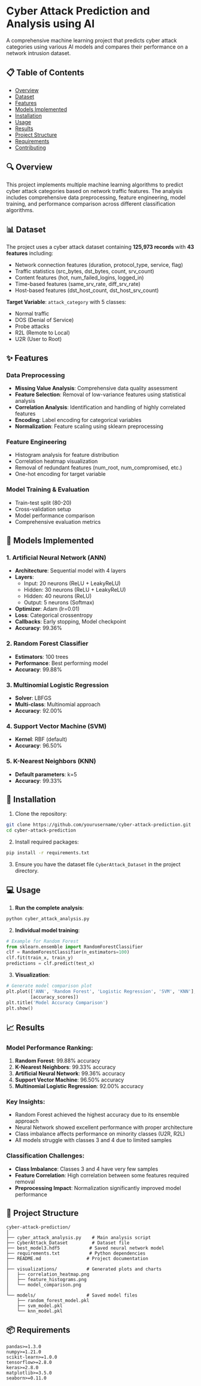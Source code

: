 # Cyber Attack Prediction and Analysis using AI

A comprehensive machine learning project that predicts cyber attack categories using various AI models and compares their performance on a network intrusion dataset.

## 📋 Table of Contents
- [Overview](#overview)
- [Dataset](#dataset)
- [Features](#features)
- [Models Implemented](#models-implemented)
- [Installation](#installation)
- [Usage](#usage)
- [Results](#results)
- [Project Structure](#project-structure)
- [Requirements](#requirements)
- [Contributing](#contributing)

## 🔍 Overview

This project implements multiple machine learning algorithms to predict cyber attack categories based on network traffic features. The analysis includes comprehensive data preprocessing, feature engineering, model training, and performance comparison across different classification algorithms.

## 📊 Dataset

The project uses a cyber attack dataset containing **125,973 records** with **43 features** including:
- Network connection features (duration, protocol_type, service, flag)
- Traffic statistics (src_bytes, dst_bytes, count, srv_count)
- Content features (hot, num_failed_logins, logged_in)
- Time-based features (same_srv_rate, diff_srv_rate)
- Host-based features (dst_host_count, dst_host_srv_count)

**Target Variable**: `attack_category` with 5 classes:
- Normal traffic
- DOS (Denial of Service)
- Probe attacks
- R2L (Remote to Local)
- U2R (User to Root)

## ✨ Features

### Data Preprocessing
- **Missing Value Analysis**: Comprehensive data quality assessment
- **Feature Selection**: Removal of low-variance features using statistical analysis
- **Correlation Analysis**: Identification and handling of highly correlated features
- **Encoding**: Label encoding for categorical variables
- **Normalization**: Feature scaling using sklearn preprocessing

### Feature Engineering
- Histogram analysis for feature distribution
- Correlation heatmap visualization
- Removal of redundant features (num_root, num_compromised, etc.)
- One-hot encoding for target variable

### Model Training & Evaluation
- Train-test split (80-20)
- Cross-validation setup
- Model performance comparison
- Comprehensive evaluation metrics

## 🤖 Models Implemented

### 1. Artificial Neural Network (ANN)
- **Architecture**: Sequential model with 4 layers
- **Layers**: 
  - Input: 20 neurons (ReLU + LeakyReLU)
  - Hidden: 30 neurons (ReLU + LeakyReLU)
  - Hidden: 40 neurons (ReLU)
  - Output: 5 neurons (Softmax)
- **Optimizer**: Adam (lr=0.01)
- **Loss**: Categorical crossentropy
- **Callbacks**: Early stopping, Model checkpoint
- **Accuracy**: 99.36%

### 2. Random Forest Classifier
- **Estimators**: 100 trees
- **Performance**: Best performing model
- **Accuracy**: 99.88%

### 3. Multinomial Logistic Regression
- **Solver**: LBFGS
- **Multi-class**: Multinomial approach
- **Accuracy**: 92.00%

### 4. Support Vector Machine (SVM)
- **Kernel**: RBF (default)
- **Accuracy**: 96.50%

### 5. K-Nearest Neighbors (KNN)
- **Default parameters**: k=5
- **Accuracy**: 99.33%

## 🚀 Installation

1. Clone the repository:
```bash
git clone https://github.com/yourusername/cyber-attack-prediction.git
cd cyber-attack-prediction
```

2. Install required packages:
```bash
pip install -r requirements.txt
```

3. Ensure you have the dataset file `CyberAttack_Dataset` in the project directory.

## 💻 Usage

1. **Run the complete analysis**:
```bash
python cyber_attack_analysis.py
```

2. **Individual model training**:
```python
# Example for Random Forest
from sklearn.ensemble import RandomForestClassifier
clf = RandomForestClassifier(n_estimators=100)
clf.fit(train_x, train_y)
predictions = clf.predict(test_x)
```

3. **Visualization**:
```python
# Generate model comparison plot
plt.plot(['ANN', 'Random Forest', 'Logistic Regression', 'SVM', 'KNN'], 
         [accuracy_scores])
plt.title('Model Accuracy Comparison')
plt.show()
```

## 📈 Results

### Model Performance Ranking:
1. **Random Forest**: 99.88% accuracy
2. **K-Nearest Neighbors**: 99.33% accuracy  
3. **Artificial Neural Network**: 99.36% accuracy
4. **Support Vector Machine**: 96.50% accuracy
5. **Multinomial Logistic Regression**: 92.00% accuracy

### Key Insights:
- Random Forest achieved the highest accuracy due to its ensemble approach
- Neural Network showed excellent performance with proper architecture
- Class imbalance affects performance on minority classes (U2R, R2L)
- All models struggle with classes 3 and 4 due to limited samples

### Classification Challenges:
- **Class Imbalance**: Classes 3 and 4 have very few samples
- **Feature Correlation**: High correlation between some features required removal
- **Preprocessing Impact**: Normalization significantly improved model performance

## 📁 Project Structure

```
cyber-attack-prediction/
│
├── cyber_attack_analysis.py    # Main analysis script
├── CyberAttack_Dataset         # Dataset file
├── best_model3.hdf5           # Saved neural network model
├── requirements.txt           # Python dependencies
├── README.md                 # Project documentation
│
├── visualizations/           # Generated plots and charts
│   ├── correlation_heatmap.png
│   ├── feature_histograms.png
│   └── model_comparison.png
│
└── models/                   # Saved model files
    ├── random_forest_model.pkl
    ├── svm_model.pkl
    └── knn_model.pkl
```

## 📦 Requirements

```
pandas>=1.3.0
numpy>=1.21.0
scikit-learn>=1.0.0
tensorflow>=2.8.0
keras>=2.8.0
matplotlib>=3.5.0
seaborn>=0.11.0
```

